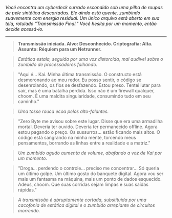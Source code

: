 _Você encontra um cyberdeck surrado escondido sob uma pilha de roupas de pele sintética descartadas. Ele ainda está quente, zumbindo suavemente com energia residual. Um único arquivo está aberto em sua tela, rotulado "Transmissão Final." Você hesita por um momento, então decide acessá-lo._

---

> **Transmissão iniciada. Alvo: Desconhecido. Criptografia: Alta. Assunto: Réquiem para um Netrunner.**

> _Estática estala, seguida por uma voz distorcida, mal audível sobre o zumbido de processadores falhando._

> "Aqui é... Kai. Minha última transmissão. O constructo está desmoronando ao meu redor. Eu posso sentir, o código se desenrolando, os fios se desfazendo. Estou preso. Tentei lutar para sair, mas é uma batalha perdida. Isso não é um firewall qualquer, choom. É uma maldita singularidade, consumindo tudo em seu caminho."

> _Uma tosse rouca ecoa pelos alto-falantes._

> "Zero Byte me avisou sobre este lugar. Disse que era uma armadilha mortal. Deveria ter ouvido. Deveria ter permanecido offline. Agora estou pagando o preço. Os sussurros... estão ficando mais altos. O código está sangrando na minha mente, torcendo meus pensamentos, borrando as linhas entre a realidade e a matriz."

> _Um zumbido agudo aumenta de volume, abafando a voz de Kai por um momento._

> "Droga... perdendo o controle... preciso me concentrar... Só queria um último golpe. Um último gosto do banquete digital. Agora vou ser mais um fantasma na máquina, mais um ponto de dados esquecido. Adeus, choom. Que suas corridas sejam limpas e suas saídas rápidas."

> _A transmissão é abruptamente cortada, substituída por uma cacofonia de estática digital e o zumbido arrepiante de circuitos morrendo._

